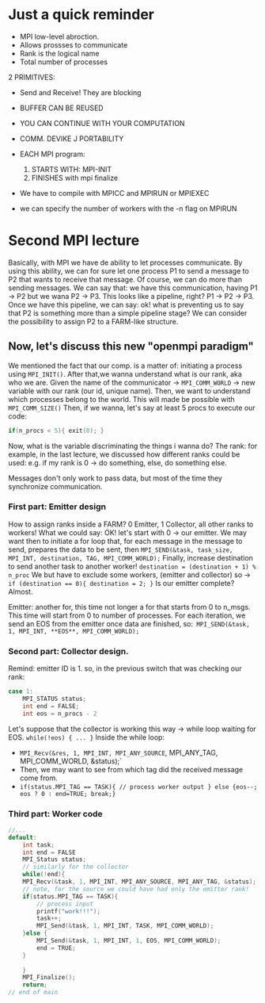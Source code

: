 # Just a quick reminder

- MPI low-level abroction.
- Allows prossses to communicate
- Rank is the logical name
- Total number of processes

2 PRIMITIVES:
- Send and Receive!
They are blocking
- BUFFER CAN BE REUSED
- YOU CAN CONTINUE WITH YOUR COMPUTATION
- COMM. DEVIKE
J
PORTABILITY
- EACH MPI program:
  1. STARTS WITH: MPI-INIT
  2. FINISHES with mpi finalize

- We have to compile with MPICC and MPIRUN or MPIEXEC
- we can specify the number of workers with the -n flag on MPIRUN

# Second MPI lecture
Basically, with MPI we have de ability to let processes communicate. By using this ability, we can for sure let one process P1 to send a message to P2 that wants to receive that message. Of course, we can do more than sending messages. We can say that: we have this communication, having P1 -> P2 but we wana P2 -> P3. This looks like a pipeline, right? P1 -> P2 -> P3. Once we have this pipeline, we can say: ok! what is preventing us to say that P2 is something more than a simple pipeline stage? We can consider the possibility to assign P2 to a FARM-like structure.


## Now, let's discuss this new "openmpi paradigm"
We mentioned the fact that our comp. is a matter of: initiating a process using `MPI_INIT()`. After that,we wanna understand what is our rank, aka who we are. Given the name of the communicator -> `MPI_COMM_WORLD` -> new variable with our rank (our id, unique name).
Then, we want to understand which processes belong to the world. This will made be possible with `MPI_COMM_SIZE()`
Then, if we wanna, let's say at least 5 procs to execute our code:

```C++
if(n_procs < 5){ exit(0); }
```

Now, what is the variable discriminating the things i wanna do?
The rank: for example, in the last lecture, we discussed how different ranks could be used: e.g. if my rank is 0 -> do something, else, do something else.

Messages don't only work to pass data, but most of the time they synchronize communication.
### First part: Emitter design
How to assign ranks inside a FARM? 0 Emitter, 1 Collector, all other ranks to workers!
What we could say: OK! let's start with 0 -> our emitter. We may want then to initiate a for loop that, for each message in the message to send, prepares the data to be sent, then `MPI_SEND(&task, task_size, MPI_INT, destination, TAG, MPI_COMM_WORLD);` Finally, increase destination to send another task to another worker! `destination = (destination + 1) % n_proc` We but have to exclude some workers, (emitter and collector) so -> `if (destination == 0){ destination = 2; }` Is our emitter complete? Almost.

Emitter: another for, this time not longer a for that starts from 0 to n_msgs. This time will start from 0 to number of processes. For each iteration, we send an EOS from the emitter once data are finished, so:``` MPI_SEND(&task, 1, MPI_INT, **EOS**, MPI_COMM_WORLD);```

### Second part: Collector design.
Remind: emitter ID is 1. so, in the previous switch that was checking our rank:

```C++
case 1:
    MPI_STATUS status;
    int end = FALSE;
    int eos = n_procs - 2
```

Let's suppose that the collector is working this way -> while loop waiting for EOS. `while(!eos) { ... }`
Inside the while loop: 
- `MPI_Recv(&res, 1, MPI_INT, MPI_ANY_SOURCE`, MPI_ANY_TAG, MPI_COMM_WORLD, &status);`
- Then, we may want to see from which tag did the received message come from.
- `if(status.MPI_TAG == TASK){ // process worker output } else {eos--; eos ? 0 : end=TRUE; break;}`

### Third part: Worker code
```C++
//...
default:
    int task;
    int end = FALSE
    MPI_Status status;
    // similarly for the collector
    while(!end){
	MPI_Recv(&task, 1, MPI_INT, MPI_ANY_SOURCE, MPI_ANY_TAG, &status);
	// note, for the source we could have had only the emitter rank!
	if(status.MPI_TAG == TASK){
	    // process input 
	    printf("work!!!");
	    task++;
	    MPI_Send(&task, 1, MPI_INT, TASK, MPI_COMM_WORLD); 
	}else {
	    MPI_Send(&task, 1, MPI_INT, 1, EOS, MPI_COMM_WORLD);
	    end = TRUE;
	}
        
    }
    MPI_Finalize();
    return;
// end of main
```

















  












